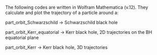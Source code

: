  The following codes are written in Wolfram Mathematica (v.12). They calculate and plot the trajectory of a particle around a:

part_orbit_Schwarzschild -> Schwarzschild black hole

part_orbit_Kerr_equatorial -> Kerr black hole, 2D trajectories on the BH equatorial plane

part_orbit_Kerr -> Kerr black hole, 3D trajectories
